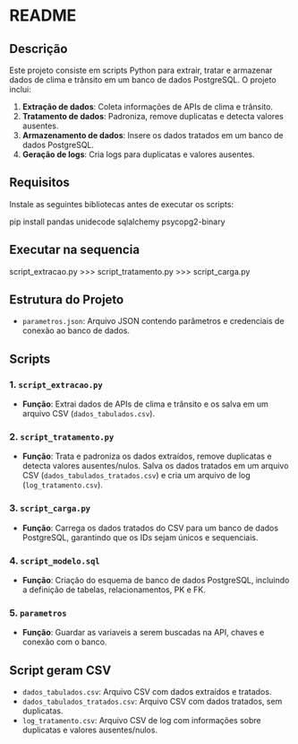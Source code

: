 
# README

## Descrição

Este projeto consiste em scripts Python para extrair, tratar e armazenar dados de clima e trânsito em um banco de dados PostgreSQL. O projeto inclui:

1. **Extração de dados**: Coleta informações de APIs de clima e trânsito.
2. **Tratamento de dados**: Padroniza, remove duplicatas e detecta valores ausentes.
3. **Armazenamento de dados**: Insere os dados tratados em um banco de dados PostgreSQL.
4. **Geração de logs**: Cria logs para duplicatas e valores ausentes.

## Requisitos

Instale as seguintes bibliotecas antes de executar os scripts:


pip install pandas unidecode sqlalchemy psycopg2-binary

## Executar na sequencia

script_extracao.py >>> script_tratamento.py >>> script_carga.py

## Estrutura do Projeto

- `parametros.json`: Arquivo JSON contendo parâmetros e credenciais de conexão ao banco de dados.

## Scripts

### 1. `script_extracao.py`

- **Função**: Extrai dados de APIs de clima e trânsito e os salva em um arquivo CSV (`dados_tabulados.csv`).

### 2. `script_tratamento.py`

- **Função**: Trata e padroniza os dados extraídos, remove duplicatas e detecta valores ausentes/nulos. Salva os dados tratados em um arquivo CSV (`dados_tabulados_tratados.csv`) e cria um arquivo de log (`log_tratamento.csv`).

### 3. `script_carga.py`

- **Função**: Carrega os dados tratados do CSV para um banco de dados PostgreSQL, garantindo que os IDs sejam únicos e sequenciais.

### 4. `script_modelo.sql`

- **Função**: Criação do esquema de banco de dados PostgreSQL, incluindo a definição de tabelas, relacionamentos, PK e FK.

### 5. `parametros`

- **Função**: Guardar as variaveis a serem buscadas na API, chaves e conexão com o banco.

## Script geram CSV

- `dados_tabulados.csv`: Arquivo CSV com dados extraídos e tratados.
- `dados_tabulados_tratados.csv`: Arquivo CSV com dados tratados, sem duplicatas.
- `log_tratamento.csv`: Arquivo CSV de log com informações sobre duplicatas e valores ausentes/nulos.

